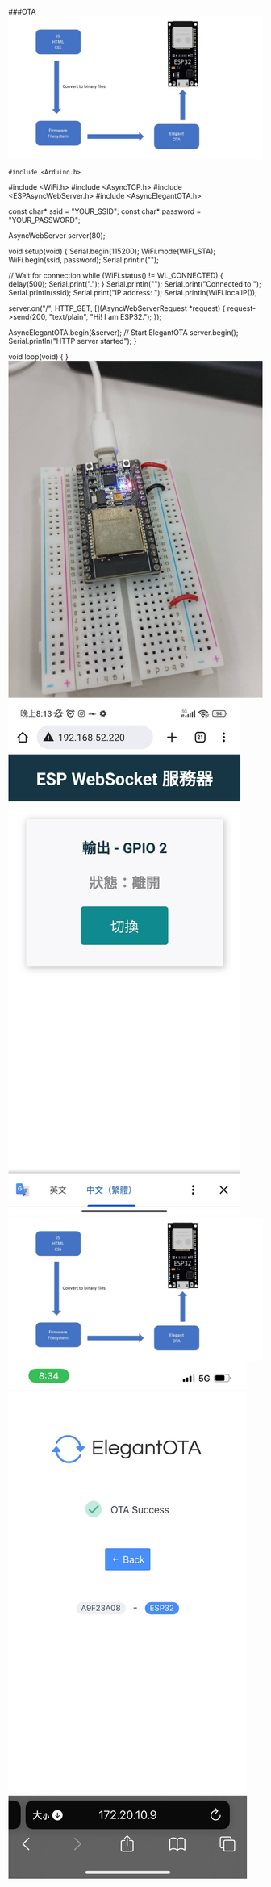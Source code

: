 ###OTA
![](https://github.com/GaryHSU16/MCU-course/blob/main/images/OTA.JPG?raw=true)

    #include <Arduino.h>
  #include <WiFi.h>
  #include <AsyncTCP.h>
  #include <ESPAsyncWebServer.h>
  #include <AsyncElegantOTA.h>

const char* ssid = "YOUR_SSID";
const char* password = "YOUR_PASSWORD";

AsyncWebServer server(80);

void setup(void) {
  Serial.begin(115200);
  WiFi.mode(WIFI_STA);
  WiFi.begin(ssid, password);
  Serial.println("");

  // Wait for connection
  while (WiFi.status() != WL_CONNECTED) {
    delay(500);
    Serial.print(".");
  }
  Serial.println("");
  Serial.print("Connected to ");
  Serial.println(ssid);
  Serial.print("IP address: ");
  Serial.println(WiFi.localIP());

  server.on("/", HTTP_GET, [](AsyncWebServerRequest *request) {
    request->send(200, "text/plain", "Hi! I am ESP32.");
  });

  AsyncElegantOTA.begin(&server);    // Start ElegantOTA
  server.begin();
  Serial.println("HTTP server started");
}

void loop(void) {
}
![](https://github.com/GaryHSU16/MCU-course/blob/main/images/1791.jpg?raw=true)
![](https://github.com/GaryHSU16/MCU-course/blob/main/images/1792.jpg?raw=true)
![](https://github.com/GaryHSU16/MCU-course/blob/main/images/%E6%8A%95%E5%BD%B1%E7%89%871.JPG?raw=true)
![](https://github.com/GaryHSU16/MCU-course/blob/main/images/346100347_999025321265349_8138254261851382640_n.jpg?raw=true)
